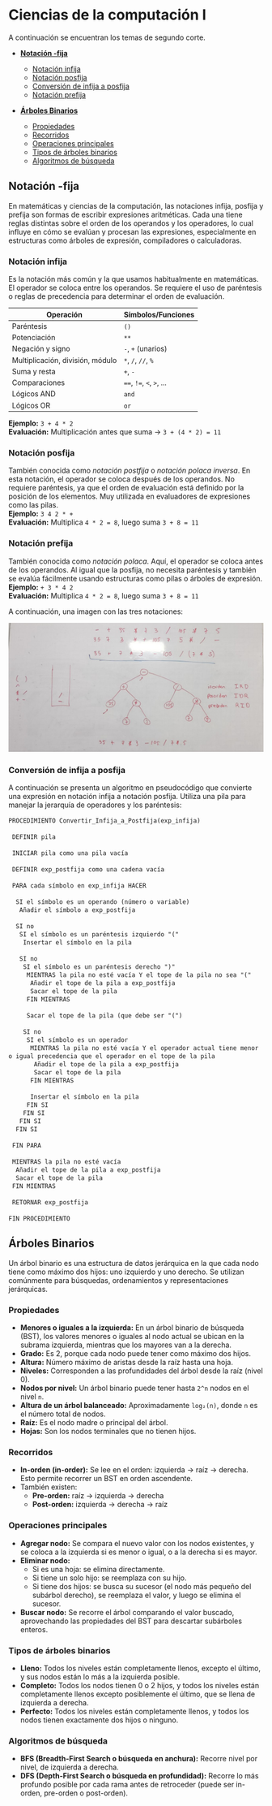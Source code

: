 # Ciencias de la computación I

A continuación se encuentran los temas de segundo corte.

- **[Notación -fija](#Notación--fija)** 
    - [Notación infija](#notación-infija)
    - [Notación posfija](#notación-posfija)
    - [Conversión de infija a posfija](#conversión-de-infija-a-posfija)
    - [Notación prefija](#notación-prefija)

- **[Árboles Binarios](#árboles-binarios)**
    - [Propiedades](#propiedades)
    - [Recorridos](#recorridos)
    - [Operaciones principales](#operaciones-principales)
    - [Tipos de árboles binarios](#tipos-de-árboles-binarios)
    - [Algoritmos de búsqueda](#algoritmos-de-búsqueda)

## Notación -fija
En matemáticas y ciencias de la computación, las notaciones infija, posfija y prefija son formas de escribir expresiones aritméticas. Cada una tiene reglas distintas sobre el orden de los operandos y los operadores, lo cual influye en cómo se evalúan y procesan las expresiones, especialmente en estructuras como árboles de expresión, compiladores o calculadoras.

### Notación infija
Es la notación más común y la que usamos habitualmente en matemáticas. El operador se coloca entre los operandos. Se requiere el uso de paréntesis o reglas de precedencia para determinar el orden de evaluación.  

| Operación                            | Símbolos/Funciones        |
|--------------------------------------|---------------------------|
| Paréntesis                           | `()`                      |
| Potenciación                         | `**`                      |
| Negación y signo                     | `-`, `+` (unarios)        |
| Multiplicación, división, módulo     | `*`, `/`, `//`, `%`       |
| Suma y resta                         | `+`, `-`                  |
| Comparaciones                        | `==`, `!=`, `<`, `>`, ... |
| Lógicos AND                          | `and`                     |
| Lógicos OR                           | `or`                      |


**Ejemplo:** `3 + 4 * 2`  
**Evaluación:** Multiplicación antes que suma → `3 + (4 * 2) = 11`

### Notación posfija
También conocida como *notación postfija* o *notación polaca inversa*. En esta notación, el operador se coloca después de los operandos. No requiere paréntesis, ya que el orden de evaluación está definido por la posición de los elementos. Muy utilizada en evaluadores de expresiones como las pilas.  
**Ejemplo:** `3 4 2 * +`  
**Evaluación:** Multiplica `4 * 2 = 8`, luego suma `3 + 8 = 11`

### Notación prefija
También conocida como *notación polaca*. Aquí, el operador se coloca antes de los operandos. Al igual que la posfija, no necesita paréntesis y también se evalúa fácilmente usando estructuras como pilas o árboles de expresión.  
**Ejemplo:** `+ 3 * 4 2`  
**Evaluación:** Multiplica `4 * 2 = 8`, luego suma `3 + 8 = 11`

A continuación, una imagen con las tres notaciones:


![notacion-fija](images/notacion-fija.jpg)

### Conversión de infija a posfija
A continuación se presenta un algoritmo en pseudocódigo que convierte una expresión en notación infija a notación posfija. Utiliza una pila para manejar la jerarquía de operadores y los paréntesis:

```plaintext
PROCEDIMIENTO Convertir_Infija_a_Postfija(exp_infija)

 DEFINIR pila

 INICIAR pila como una pila vacía

 DEFINIR exp_postfija como una cadena vacía

 PARA cada símbolo en exp_infija HACER

  SI el símbolo es un operando (número o variable)
   Añadir el símbolo a exp_postfija

  SI no
   SI el símbolo es un paréntesis izquierdo "("
    Insertar el símbolo en la pila

   SI no
    SI el símbolo es un paréntesis derecho ")"
     MIENTRAS la pila no esté vacía Y el tope de la pila no sea "("
      Añadir el tope de la pila a exp_postfija
      Sacar el tope de la pila
     FIN MIENTRAS

     Sacar el tope de la pila (que debe ser "(")

    SI no
     SI el símbolo es un operador
      MIENTRAS la pila no esté vacía Y el operador actual tiene menor o igual precedencia que el operador en el tope de la pila
       Añadir el tope de la pila a exp_postfija
       Sacar el tope de la pila
      FIN MIENTRAS

      Insertar el símbolo en la pila
     FIN SI
    FIN SI
   FIN SI
  FIN SI

 FIN PARA

 MIENTRAS la pila no esté vacía
  Añadir el tope de la pila a exp_postfija
  Sacar el tope de la pila
 FIN MIENTRAS

 RETORNAR exp_postfija

FIN PROCEDIMIENTO
```

## Árboles Binarios

Un árbol binario es una estructura de datos jerárquica en la que cada nodo tiene como máximo dos hijos: uno izquierdo y uno derecho. Se utilizan comúnmente para búsquedas, ordenamientos y representaciones jerárquicas.

### Propiedades

- **Menores o iguales a la izquierda:** En un árbol binario de búsqueda (BST), los valores menores o iguales al nodo actual se ubican en la subrama izquierda, mientras que los mayores van a la derecha.
- **Grado:** Es 2, porque cada nodo puede tener como máximo dos hijos.
- **Altura:** Número máximo de aristas desde la raíz hasta una hoja.
- **Niveles:** Corresponden a las profundidades del árbol desde la raíz (nivel 0).
- **Nodos por nivel:** Un árbol binario puede tener hasta `2^n` nodos en el nivel `n`.
- **Altura de un árbol balanceado:** Aproximadamente `log₂(n)`, donde `n` es el número total de nodos.
- **Raíz:** Es el nodo madre o principal del árbol.
- **Hojas:** Son los nodos terminales que no tienen hijos.

### Recorridos

- **In-orden (in-order):** Se lee en el orden: izquierda → raíz → derecha. Esto permite recorrer un BST en orden ascendente.
- También existen:
  - **Pre-orden:** raíz → izquierda → derecha
  - **Post-orden:** izquierda → derecha → raíz

### Operaciones principales

- **Agregar nodo:** Se compara el nuevo valor con los nodos existentes, y se coloca a la izquierda si es menor o igual, o a la derecha si es mayor.
- **Eliminar nodo:**
  - Si es una hoja: se elimina directamente.
  - Si tiene un solo hijo: se reemplaza con su hijo.
  - Si tiene dos hijos: se busca su sucesor (el nodo más pequeño del subárbol derecho), se reemplaza el valor, y luego se elimina el sucesor.
- **Buscar nodo:** Se recorre el árbol comparando el valor buscado, aprovechando las propiedades del BST para descartar subárboles enteros.

### Tipos de árboles binarios
- **Lleno:** Todos los niveles están completamente llenos, excepto el último, y sus nodos están lo más a la izquierda posible.
- **Completo:** Todos los nodos tienen 0 o 2 hijos, y todos los niveles están completamente llenos excepto posiblemente el último, que se llena de izquierda a derecha.
- **Perfecto:** Todos los niveles están completamente llenos, y todos los nodos tienen exactamente dos hijos o ninguno.

### Algoritmos de búsqueda

- **BFS (Breadth-First Search o búsqueda en anchura):** Recorre nivel por nivel, de izquierda a derecha.
- **DFS (Depth-First Search o búsqueda en profundidad):** Recorre lo más profundo posible por cada rama antes de retroceder (puede ser in-orden, pre-orden o post-orden).

